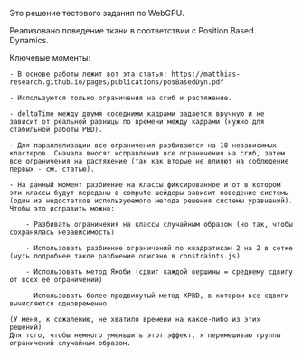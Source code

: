 Это решение тестового задания по WebGPU. 

Реализовано поведение ткани в соответствии с Position Based Dynamics. 

Ключевые моменты:

    - В основе работы лежит вот эта статья: https://matthias-research.github.io/pages/publications/posBasedDyn.pdf

    - Используются только ограничения на сгиб и растяжение. 

    - deltaTime между двумя соседними кадрами задается вручную и не зависит от реальной разницы по времени между кадрами (нужно для стабильной работы PBD).

    - Для параллелизации все ограничения разбиваются на 18 независимых кластеров. Сначала вносят исправления все ограничения на сгиб, затем все ограничения на растяжение (так как вторые не влияют на соблюдение первых - см. статью).

    - На данный момент разбиение на классы фиксированное и от в котором эти классы будут переданы в compute шейдеры зависит поведение системы (один из недостатков используюемого метода решения системы уравнений). Чтобы это исправить можно:

        - Разбивать ограничения на классы случайным образом (но так, чтобы сохранялась независимость)

        - Использовать разбиение ограничений по квадратикам 2 на 2 в сетке (чуть подробнее такое разбиение описано в constraints.js)

        - Использовать метод Якоби (сдвиг каждой вершины = среднему сдвигу от всех её ограничений)

        - Использовать более продвинутый метод XPBD, в котором все сдвиги вычисляются одновременно
        
    (У меня, к сожалению, не хватило времени на какое-либо из этих решений)
    Для того, чтобы немного уменьшить этот эффект, я перемешиваю группы ограничений случайным образом.